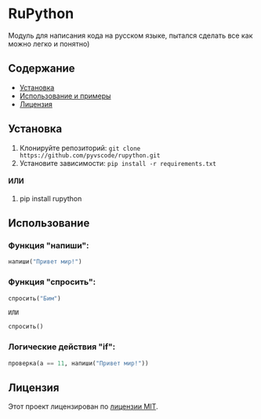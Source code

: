 # RuPython
Модуль для написания кода на русском языке, пытался сделать все как можно легко и понятно)

## Содержание

- [Установка](#установка)
- [Использование и примеры](#использование)
- [Лицензия](#лицензия)

## Установка

1. Клонируйте репозиторий: `git clone https://github.com/pyvscode/rupython.git`
2. Установите зависимости: `pip install -r requirements.txt`

#### ИЛИ

1. pip install rupython

## Использование

### Функция "напиши":

```py
напиши("Привет мир!")
```

### Функция "спросить":

```py
спросить("Бим")

ИЛИ

спросить()
```

### Логические действия "if":

```py
проверка(a == 11, напиши("Привет мир!"))
```

## Лицензия

Этот проект лицензирован по [лицензии MIT](LICENSE).
